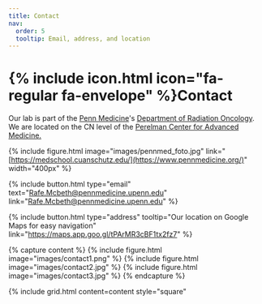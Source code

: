 ```yaml
---
title: Contact
nav:
  order: 5
  tooltip: Email, address, and location
---
```


# {% include icon.html icon="fa-regular fa-envelope" %}Contact

Our lab is part of the [Penn Medicine](https://www.pennmedicine.org/)'s [Department of Radiation Oncology](https://www.pennmedicine.org/departments-and-centers/radiation-oncology). We are located on the CN level of the [Perelman Center for Advanced Medicine.](https://www.pennmedicine.org/for-patients-and-visitors/penn-medicine-locations/perelman-center-for-advanced-medicine)

{%
  include figure.html
  image="images/pennmed_foto.jpg"
  link="[https://medschool.cuanschutz.edu/](https://www.pennmedicine.org/)"
  width="400px"
%}

{%
  include button.html
  type="email"
  text="Rafe.Mcbeth@pennmedicine.upenn.edu"
  link="Rafe.Mcbeth@pennmedicine.upenn.edu"
%}

{%
  include button.html
  type="address"
  tooltip="Our location on Google Maps for easy navigation"
  link="https://maps.app.goo.gl/tPArMR3cBF1tx2fz7"
%}

{% capture content %}
{% include figure.html image="images/contact1.png" %}
{% include figure.html image="images/contact2.jpg" %}
{% include figure.html image="images/contact3.jpg" %}
{% endcapture %}

{%
  include grid.html
  content=content
  style="square"
